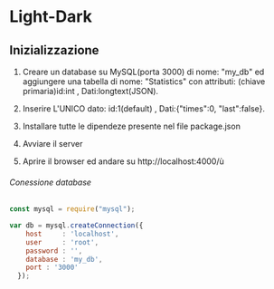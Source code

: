 # Light-Dark

## Inizializzazione
1) Creare un database su MySQL(porta 3000) di nome: "my_db" ed aggiungere una tabella di nome: "Statistics" con attributi: (chiave primaria)id:int , Dati:longtext(JSON).

2) Inserire L'UNICO dato: id:1(default) , Dati:{"times":0, "last":false}.

3) Installare tutte le dipendeze presente nel file package.json

4) Avviare il server

5) Aprire il browser ed andare su http://localhost:4000/ù


###### Conessione database
```javascript
const mysql = require("mysql");

var db = mysql.createConnection({
    host     : 'localhost',
    user     : 'root',
    password : '',
    database : 'my_db',
    port : '3000'
  });
```
